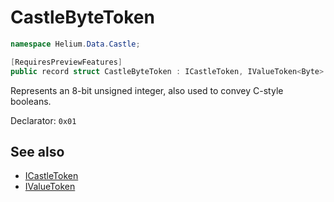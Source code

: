 # CastleByteToken

~~~cs
namespace Helium.Data.Castle;

[RequiresPreviewFeatures]
public record struct CastleByteToken : ICastleToken, IValueToken<Byte>
~~~

Represents an 8-bit unsigned integer, also used to convey C-style booleans.

Declarator: `0x01`

## See also

- [ICastleToken](./icastletoken.md)
- [IValueToken](../../abstraction/ref/ivaluetoken.md)